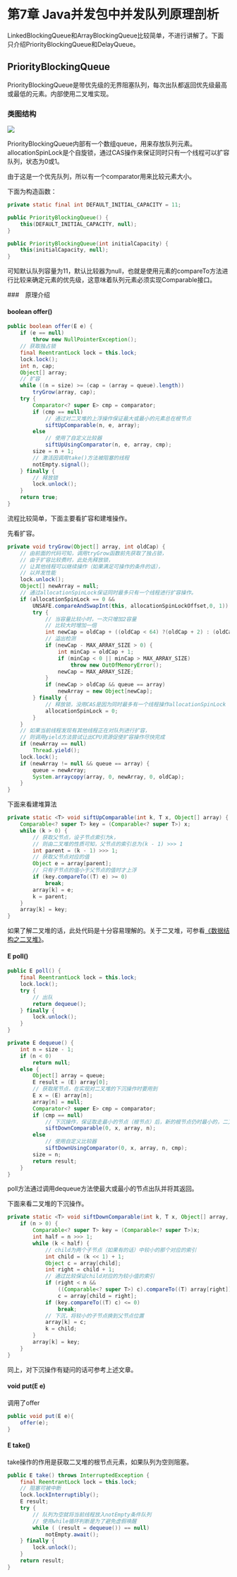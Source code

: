 # 第7章 Java并发包中并发队列原理剖析

LinkedBlockingQueue和ArrayBlockingQueue比较简单，不进行讲解了。下面只介绍PriorityBlockingQueue和DelayQueue。

## PriorityBlockingQueue

PriorityBlockingQueue是带优先级的无界阻塞队列，每次出队都返回优先级最高或最低的元素。内部使用二叉堆实现。

### 类图结构

![](images/10.png)

PriorityBlockingQueue内部有一个数组queue，用来存放队列元素。allocationSpinLock是个自旋锁，通过CAS操作来保证同时只有一个线程可以扩容队列，状态为0或1。

由于这是一个优先队列，所以有一个comparator用来比较元素大小。

下面为构造函数：

```java
private static final int DEFAULT_INITIAL_CAPACITY = 11;

public PriorityBlockingQueue() {
    this(DEFAULT_INITIAL_CAPACITY, null);
}

public PriorityBlockingQueue(int initialCapacity) {
    this(initialCapacity, null);
}
```

可知默认队列容量为11，默认比较器为null，也就是使用元素的compareTo方法进行比较来确定元素的优先级，这意味着队列元素必须实现Comparable接口。

###　原理介绍

#### boolean offer()

```java
public boolean offer(E e) {
    if (e == null)
        throw new NullPointerException();
    // 获取独占锁
    final ReentrantLock lock = this.lock;
    lock.lock();
    int n, cap;
    Object[] array;
    // 扩容
    while ((n = size) >= (cap = (array = queue).length))
        tryGrow(array, cap);
    try {
        Comparator<? super E> cmp = comparator;
        if (cmp == null)
            // 通过对二叉堆的上浮操作保证最大或最小的元素总在根节点
            siftUpComparable(n, e, array);
        else
            // 使用了自定义比较器
            siftUpUsingComparator(n, e, array, cmp);
        size = n + 1;
        // 激活因调用take()方法被阻塞的线程
        notEmpty.signal();
    } finally {
        // 释放锁
        lock.unlock();
    }
    return true;
}
```

流程比较简单，下面主要看扩容和建堆操作。

先看扩容。

```java
private void tryGrow(Object[] array, int oldCap) {
    // 由前面的代码可知，调用tryGrow函数前先获取了独占锁，
    // 由于扩容比较费时，此处先释放锁，
    // 让其他线程可以继续操作（如果满足可操作的条件的话），
    // 以并发性能
    lock.unlock();
    Object[] newArray = null;
    // 通过allocationSpinLock保证同时最多只有一个线程进行扩容操作。
    if (allocationSpinLock == 0 &&
        UNSAFE.compareAndSwapInt(this, allocationSpinLockOffset,0, 1)) {
        try {
            // 当容量比较小时，一次只增加2容量
            // 比较大时增加一倍
            int newCap = oldCap + ((oldCap < 64) ?(oldCap + 2) : (oldCap >> 1));
            // 溢出检测
            if (newCap - MAX_ARRAY_SIZE > 0) {
                int minCap = oldCap + 1;
                if (minCap < 0 || minCap > MAX_ARRAY_SIZE)
                    throw new OutOfMemoryError();
                newCap = MAX_ARRAY_SIZE;
            }
            if (newCap > oldCap && queue == array)
                newArray = new Object[newCap];
        } finally {
            // 释放锁，没用CAS是因为同时最多有一个线程操作allocationSpinLock
            allocationSpinLock = 0;
        }
    }
    // 如果当前线程发现有其他线程正在对队列进行扩容，
    // 则调用yield方法尝试让出CPU资源促使扩容操作尽快完成
    if (newArray == null)
        Thread.yield();
    lock.lock();
    if (newArray != null && queue == array) {
        queue = newArray;
        System.arraycopy(array, 0, newArray, 0, oldCap);
    }
}
```

下面来看建堆算法

```java
private static <T> void siftUpComparable(int k, T x, Object[] array) {
    Comparable<? super T> key = (Comparable<? super T>) x;
    while (k > 0) {
        // 获取父节点，设子节点索引为k，
        // 则由二叉堆的性质可知，父节点的索引总为(k - 1) >>> 1
        int parent = (k - 1) >>> 1;
        // 获取父节点对应的值
        Object e = array[parent];
        // 只有子节点的值小于父节点的值时才上浮
        if (key.compareTo((T) e) >= 0)
            break;
        array[k] = e;
        k = parent;
    }
    array[k] = key;
}
```

如果了解二叉堆的话，此处代码是十分容易理解的。关于二叉堆，可参看[《数据结构之二叉堆》](https://blog.csdn.net/u010960184/article/details/82717074)。

#### E poll()

```java
public E poll() {
    final ReentrantLock lock = this.lock;
    lock.lock();
    try {
        // 出队
        return dequeue();
    } finally {
        lock.unlock();
    }
}

private E dequeue() {
    int n = size - 1;
    if (n < 0)
        return null;
    else {
        Object[] array = queue;
        E result = (E) array[0];
        // 获取尾节点，在实现对二叉堆的下沉操作时要用到
        E x = (E) array[n];
        array[n] = null;
        Comparator<? super E> cmp = comparator;
        if (cmp == null)
            // 下沉操作，保证取走最小的节点（根节点）后，新的根节点仍时最小的，二叉堆的性质依然满足
            siftDownComparable(0, x, array, n);
        else
            // 使用自定义比较器
            siftDownUsingComparator(0, x, array, n, cmp);
        size = n;
        return result;
    }
}
```

poll方法通过调用dequeue方法使最大或最小的节点出队并将其返回。

下面来看二叉堆的下沉操作。

```java
private static <T> void siftDownComparable(int k, T x, Object[] array, int n) {
    if (n > 0) {
        Comparable<? super T> key = (Comparable<? super T>)x;
        int half = n >>> 1;
        while (k < half) {
            // child为两个子节点（如果有的话）中较小的那个对应的索引
            int child = (k << 1) + 1;
            Object c = array[child];
            int right = child + 1;
            // 通过比较保证child对应的为较小值的索引
            if (right < n &&
                ((Comparable<? super T>) c).compareTo((T) array[right]) > 0)
                c = array[child = right];
            if (key.compareTo((T) c) <= 0)
                break;
            // 下沉，将较小的子节点换到父节点位置
            array[k] = c;
            k = child;
        }
        array[k] = key;
    }
}
```

同上，对下沉操作有疑问的话可参考上述文章。

#### void put(E e)

调用了offer

```java
public void put(E e){
    offer(e);
}
```

#### E take()

take操作的作用是获取二叉堆的根节点元素，如果队列为空则阻塞。

```java
public E take() throws InterruptedException {
    final ReentrantLock lock = this.lock;
    // 阻塞可被中断
    lock.lockInterruptibly();
    E result;
    try {
        // 队列为空就将当前线程放入notEmpty条件队列
        // 使用while循环判断是为了避免虚假唤醒
        while ( (result = dequeue()) == null)
            notEmpty.await();
    } finally {
        lock.unlock();
    }
    return result;
}
```




